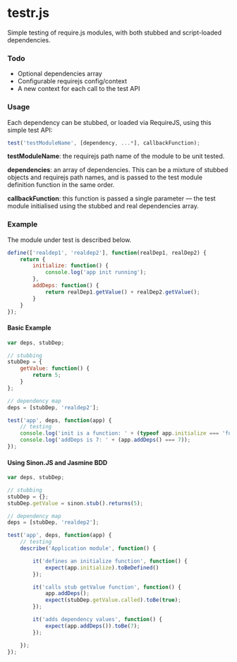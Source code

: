 # testr.js

Simple testing of require.js modules, with both stubbed and script-loaded dependencies.

### Todo

* Optional dependencies array
* Configurable requirejs config/context
* A new context for each call to the test API

### Usage

Each dependency can be stubbed, or loaded via RequireJS, using this simple test API:

```javascript
test('testModuleName', [dependency, ...*], callbackFunction);
```

**testModuleName**: the requirejs path name of the module to be unit tested.

**dependencies**: an array of dependencies. This can be a mixture of stubbed objects and requirejs path names, and is passed to the test module definition function in the same order.

**callbackFunction**: this function is passed a single parameter &mdash; the test module initialised using the stubbed and real dependencies array.

### Example

The module under test is described below.

```javascript
define(['realdep1', 'realdep2'], function(realDep1, realDep2) {
	return {
		initialize: function() {
			console.log('app init running');
		},
		addDeps: function() {
			return realDep1.getValue() + realDep2.getValue();
		}
	}
});
```

#### Basic Example

```javascript
var deps, stubDep;

// stubbing
stubDep = {
	getValue: function() {
		return 5;
	}
};

// dependency map
deps = [stubDep, 'realdep2'];

test('app', deps, function(app) {
	// testing
	console.log('init is a function: ' + (typeof app.initialize === 'function'));
	console.log('addDeps is 7: ' + (app.addDeps() === 7));
});
```

#### Using Sinon.JS and Jasmine BDD

```javascript
var deps, stubDep;

// stubbing
stubDep = {};
stubDep.getValue = sinon.stub().returns(5);

// dependency map
deps = [stubDep, 'realdep2'];

test('app', deps, function(app) {
	// testing
	describe('Application module', function() {

		it('defines an initialize function', function() {
			expect(app.initialize).toBeDefined()
		});

		it('calls stub getValue function', function() {
			app.addDeps();
			expect(stubDep.getValue.called).toBe(true);
		});

		it('adds dependency values', function() {
			expect(app.addDeps()).toBe(7);
		});

	});
});
```
